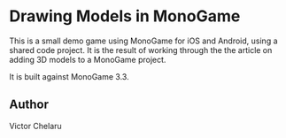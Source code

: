 Drawing Models in MonoGame
====================================

This is a small demo game using MonoGame for iOS and Android, using a shared code project.  It is the result of working through the the article on adding 3D models to a MonoGame project.

It is built against MonoGame 3.3.

Author
------

Victor Chelaru